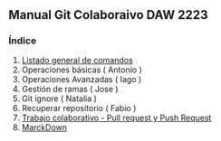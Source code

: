 # 
## Manual Git Colaboraivo  DAW 2223
### Índice 
1. [Listado general de comandos](commands_list.md)
2. Operaciones básicas ( Antonio ) 
3. Operaciones Avanzadas ( Iago )
4. Gestión de ramas ( Jose ) 
5. Git ignore ( Natalia ) 
6. Recuperar repositorio ( Fabio )
7. [Trabajo colaborativo - Pull request y Push Request](pull_push_request.md) 
7. [MarckDown](markdown.md)
